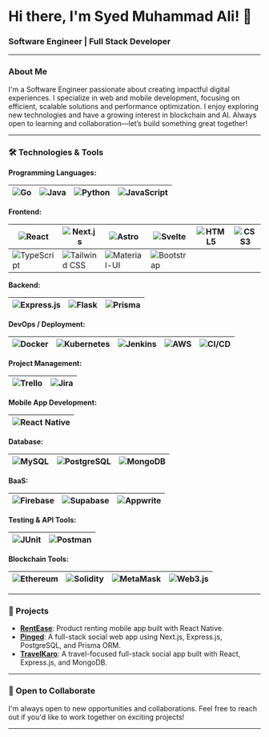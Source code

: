 # Hi there, I'm Syed Muhammad Ali! 👋

### Software Engineer | Full Stack Developer

---

### About Me

I'm a Software Engineer passionate about creating impactful digital experiences. I specialize in web and mobile development, focusing on efficient, scalable solutions and performance optimization. I enjoy exploring new technologies and have a growing interest in blockchain and AI. Always open to learning and collaboration—let’s build something great together!

---

### 🛠️ Technologies & Tools

**Programming Languages:**

| ![Go](https://img.shields.io/badge/-Go-00ADD8?logo=go&logoColor=white&style=flat-square) | ![Java](https://img.shields.io/badge/-Java-007396?logo=java&logoColor=white&style=flat-square) | ![Python](https://img.shields.io/badge/-Python-3776AB?logo=python&logoColor=white&style=flat-square) | ![JavaScript](https://img.shields.io/badge/-JavaScript-F7DF1E?logo=javascript&logoColor=black&style=flat-square) |
|---|---|---|---|

**Frontend:**

| ![React](https://img.shields.io/badge/-ReactJS-61DAFB?logo=react&logoColor=white&style=flat-square) | ![Next.js](https://img.shields.io/badge/-Next.js-000000?logo=nextdotjs&logoColor=white&style=flat-square) | ![Astro](https://img.shields.io/badge/-Astro-000000?logo=astro&logoColor=white&style=flat-square) | ![Svelte](https://img.shields.io/badge/-Svelte-FF3E00?logo=svelte&logoColor=white&style=flat-square) | ![HTML5](https://img.shields.io/badge/-HTML5-E34F26?logo=html5&logoColor=white&style=flat-square) | ![CSS3](https://img.shields.io/badge/-CSS3-1572B6?logo=css3&logoColor=white&style=flat-square) |
|---|---|---|---|---|---|
| ![TypeScript](https://img.shields.io/badge/-TypeScript-3178C6?logo=typescript&logoColor=white&style=flat-square) | ![Tailwind CSS](https://img.shields.io/badge/-Tailwind%20CSS-38B2AC?logo=tailwindcss&logoColor=white&style=flat-square) | ![Material-UI](https://img.shields.io/badge/-Material--UI-0081CB?logo=material-ui&logoColor=white&style=flat-square) | ![Bootstrap](https://img.shields.io/badge/-Bootstrap-563D7C?logo=bootstrap&logoColor=white&style=flat-square) |  |  |

**Backend:**

| ![Express.js](https://img.shields.io/badge/-Express.js-000000?logo=express&logoColor=white&style=flat-square) | ![Flask](https://img.shields.io/badge/-Flask-000000?logo=flask&logoColor=white&style=flat-square) | ![Prisma](https://img.shields.io/badge/-Prisma-2D3748?logo=prisma&logoColor=white&style=flat-square) |
|---|---|---|

**DevOps / Deployment:**

| ![Docker](https://img.shields.io/badge/-Docker-2496ED?logo=docker&logoColor=white&style=flat-square) | ![Kubernetes](https://img.shields.io/badge/-Kubernetes-326CE5?logo=kubernetes&logoColor=white&style=flat-square) | ![Jenkins](https://img.shields.io/badge/-Jenkins-D24939?logo=jenkins&logoColor=white&style=flat-square) | ![AWS](https://img.shields.io/badge/-AWS-232F3E?logo=amazonaws&logoColor=white&style=flat-square) | ![CI/CD](https://img.shields.io/badge/-CI%2FCD-0A0A0A?logo=githubactions&logoColor=white&style=flat-square) |
|---|---|---|---|---|

**Project Management:**

| ![Trello](https://img.shields.io/badge/-Trello-0052CC?logo=trello&logoColor=white&style=flat-square) | ![Jira](https://img.shields.io/badge/-Jira-0052CC?logo=jira&logoColor=white&style=flat-square) |
|---|---|

**Mobile App Development:**

| ![React Native](https://img.shields.io/badge/-React%20Native-61DAFB?logo=react&logoColor=white&style=flat-square) |
|---|

**Database:**

| ![MySQL](https://img.shields.io/badge/-MySQL-4479A1?logo=mysql&logoColor=white&style=flat-square) | ![PostgreSQL](https://img.shields.io/badge/-PostgreSQL-336791?logo=postgresql&logoColor=white&style=flat-square) | ![MongoDB](https://img.shields.io/badge/-MongoDB-47A248?logo=mongodb&logoColor=white&style=flat-square) |
|---|---|---|

**BaaS:**

| ![Firebase](https://img.shields.io/badge/-Firebase-FFCA28?logo=firebase&logoColor=white&style=flat-square) | ![Supabase](https://img.shields.io/badge/-Supabase-3ECF8E?logo=supabase&logoColor=white&style=flat-square) | ![Appwrite](https://img.shields.io/badge/-Appwrite-F02E65?logo=appwrite&logoColor=white&style=flat-square) |
|---|---|---|

**Testing & API Tools:**

| ![JUnit](https://img.shields.io/badge/-JUnit-25A162?logo=junit5&logoColor=white&style=flat-square) | ![Postman](https://img.shields.io/badge/-Postman-FF6C37?logo=postman&logoColor=white&style=flat-square) |
|---|---|

**Blockchain Tools:**

| ![Ethereum](https://img.shields.io/badge/-Ethereum-3C3C3D?logo=ethereum&logoColor=white&style=flat-square) | ![Solidity](https://img.shields.io/badge/-Solidity-363636?logo=solidity&logoColor=white&style=flat-square) | ![MetaMask](https://img.shields.io/badge/-MetaMask-F6851B?logo=metamask&logoColor=white&style=flat-square) | ![Web3.js](https://img.shields.io/badge/-Web3.js-F16822?logo=web3dotjs&logoColor=white&style=flat-square) |
|---|---|---|---|

---

### 📂 Projects

- [**RentEase**](https://github.com/muhammadSHOUKATSYED/rent-ease-3.6): Product renting mobile app built with React Native.
- [**Pinged**](https://github.com/yourusername/pinged): A full-stack social web app using Next.js, Express.js, PostgreSQL, and Prisma ORM.
- [**TravelKaro**](https://github.com/yourusername/travel-app): A travel-focused full-stack social app built with React, Express.js, and MongoDB.

---

### 🤝 Open to Collaborate

I'm always open to new opportunities and collaborations. Feel free to reach out if you'd like to work together on exciting projects!

---
